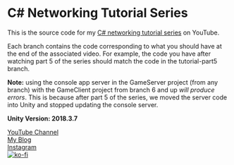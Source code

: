# C# Networking Tutorial Series
This is the source code for my [C# networking tutorial series](https://www.youtube.com/playlist?list=PLXkn83W0QkfnqsK8I0RAz5AbUxfg3bOQ5) on YouTube.

Each branch contains the code corresponding to what you should have at the end of the associated video. For example, the code you have after watching part 5 of the series should match the code in the tutorial-part5 branch.

**Note:** using the console app server in the GameServer project (from any branch) with the GameClient project from branch 6 and up *will produce errors*. This is because after part 5 of the series, we moved the server code into Unity and stopped updating the console server.

**Unity Version: 2018.3.7**

[YouTube Channel](https://tomweiland.net/youtube)\
[My Blog](https://tomweiland.net/)\
[Instagram](https://tomweiland.net/instagram)\
[![ko-fi](https://www.ko-fi.com/img/githubbutton_sm.svg)](https://ko-fi.com/Y8Y21O02J)
